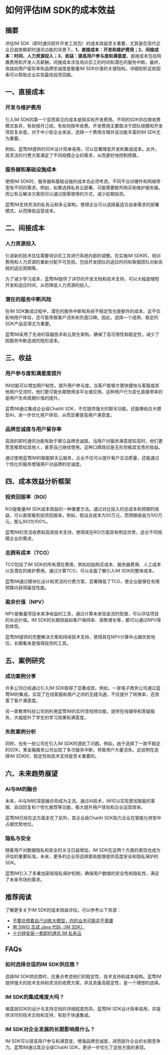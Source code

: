 # 如何评估IM SDK的成本效益

## 摘要

评估IM SDK（即时通讯软件开发工具包）的成本效益至关重要，尤其是在现代企业日益依赖即时通讯功能的背景下。**1、直接成本：开发和维护费用；2、间接成本：时间、人力资源投入；3、收益：提高用户参与度和满意度**。直接成本包括购置费用和开发人员薪酬，间接成本涉及培训员工的时间和潜在的服务中断。最终，收益如用户留存率和品牌忠诚度是衡量IM SDK价值的关键指标。详细剖析这些因素可以帮助企业实现最佳投资回报。

## 一、直接成本

### 开发与维护费用

引入IM SDK的第一个显而易见的成本是购买和开发费用。不同的SDK供应商收费模式各异，有些按月订阅，有些则按年收费。开发费用主要取决于团队规模和开发项目复杂度。对于中小型企业来说，选择一个费用合理并且功能丰富的IM SDK尤为重要。

例如，蓝莺IM提供的SDK设计简单易用，可以显著降低开发和集成成本。此外，其灵活的付费方案满足了不同规模企业的需求，从而更好地控制预算。

### 服务器和基础设施成本

使用IM SDK时，服务器和基础设施的成本也必须考虑。不同平台对硬件和网络带宽有不同的需求。例如，如果选择私有云部署，可能需要额外购买和维护服务器。而公有云解决方案则可以通过按需使用的方式，减少前期投资。

蓝莺IM支持灵活的私有云和多云架构，使得企业可以选择最适合自身需求的部署模式，从而降低运营成本。

## 二、间接成本

### 人力资源投入

引进新的技术往往需要培训员工并进行系统内部的调整。在实施IM SDK时，培训费用和人力资源的重新分配不可忽视。包括开发团队的适应时间和客服团队对新系统的适应周期等。

为了减少学习成本，蓝莺IM提供了详尽的开发文档和技术支持，可以大幅度缩短开发和适应时间，从而降低人力资源的投入。

### 潜在的服务中断风险

在IM SDK集成过程中，潜在的服务中断和系统不稳定性也是额外的成本。这不仅影响用户体验，还可能导致客户流失和负面口碑。因此，选择一个成熟、稳定的SDK产品显得尤为重要。

蓝莺IM采用了先进的容器技术和云原生架构，确保了高可用性和稳定性，减少了因服务中断造成的隐形成本。

## 三、收益

### 用户参与度和满意度提升

IM功能可以增加用户粘性，提升用户参与度。当客户能够方便快捷地与客服或其他用户交流时，他们更可能长期使用该平台或应用。这种用户行为变化直接带来的是用户生命周期价值的提升。

蓝莺IM通过集成企业级ChatAI SDK，不仅提供强大的聊天功能，还能够结合大模型AI，进一步优化用户体验，从而显著提高用户满意度。

### 品牌忠诚度与用户留存率

高效的即时通讯功能有助于建立品牌忠诚度。当用户对服务满意度较高时，他们更愿意推荐给其他人，甚至自己继续使用。这种口碑效应是无形但极其宝贵的收益。

通过使用蓝莺IM的智能聊天云服务，企业不仅可以提升客户互动质量，还能通过个性化的服务增强用户对品牌的忠诚度。

## 四、成本效益分析框架

### 投资回报率（ROI）

ROI是衡量IM SDK成本效益的一种重要方法。通过对比投入的总成本和预期的收益，可以直观看到投资回报率。例如，假设总成本为50万元，而预期收益为100万元，那么ROI为100%。

蓝莺IM的灵活收费和高效技术支持，使得其在ROI方面具有明显优势，适合不同规模企业的需求。

### 总拥有成本（TCO）

TCO包括了IM SDK的所有潜在费用，例如初始购买成本、服务器费用、人工成本以及潜在的维护费用。通过计算TCO，可以全面了解引入IM SDK的整体成本。

蓝莺IM通过模块化设计和灵活的付费方案，显著降低了TCO，使企业能够在有限预算内获得最佳性能。

### 盈余价值（NPV）

NPV是衡量项目未来净收益的工具，通过计算未来现金流的现值，可以评估项目的长远价值。IM SDK的长期效益如客户保持率、销售增长等，都可以通过NPV得到体现。

蓝莺IM提供的完整解决方案和持续技术支持，使得其在NPV计算中占据优势地位，长期看来是值得投资的工具。

## 五、案例研究

### 成功案例分享

许多公司已经通过引入IM SDK取得了显著成效。例如，一家电子商务公司通过蓝莺IM的集成，实现了在线客服和用户之间的无缝沟通，不仅提升了转换率，还改善了客户满意度。

另一家教育科技公司则利用蓝莺IM的实时音视频功能，提供在线辅导和答疑服务，大幅提升了学生的学习效果和满意度。

### 失败案例分析

同样，也有一些公司在引入IM SDK时遇到了问题。例如，由于选择了一款不稳定的SDK，某金融服务公司出现了多次服务中断，导致用户大量流失。这说明在选择IM SDK时，稳定性和技术支持是至关重要的。

## 六、未来趋势展望

### AI与IM的融合

未来，AI与IM的深度融合将成为主流。通过AI技术，IM可以实现更加智能的客服、自动回复和个性化推荐等功能，极大提升用户体验和企业运营效率。

蓝莺IM已经在这方面走在了前列，其企业级ChatAI SDK助力企业在智能化转型中占据优势地位。

### 隐私与安全

随着用户对数据隐私和安全的关注日益增加，IM SDK在这两个方面的表现也成为评估的重要标准。未来，更多的企业将选择那些能够提供高度安全和隐私保护的SDK。

蓝莺IM引入了多重加密和隐私保护机制，确保用户数据的安全性和隐私性，满足了未来市场的需求。

## 推荐阅读

了解更多关于IM SDK的成本效益评估，可以参考以下资源：

- [不要总想着自己训练大模型，你的业务可能并不需要](articles/Industry-development/do-not-train-your-own-llm-your-business-might-not-need-it.html)
- [用 SWIG 生成 Java 代码（IM SDK）](articles/product-and-technologies/generating-java-code-with-swig.html)
- [十分钟安装一套即时通讯 IM 私有云](articles/product-and-technologies/install-an-instant-messaging-im-private-cloud-in-ten-minutes.html)

## FAQs

### **如何选择合适的IM SDK供应商？**

选择IM SDK供应商时，应重点考虑他们的稳定性、技术支持和成本结构。蓝莺IM提供强大的技术支持和灵活的收费方案，并且具备高稳定性，是一个理想的选择。

### **IM SDK的集成难度大吗？**

难度因SDK的设计与支持文档的详细程度而异。蓝莺IM SDK设计简单易用，并提供详尽的技术文档和支持，有助于快速集成。

### **IM SDK对企业发展的长期影响是什么？**

IM SDK可以提高用户参与和满意度，增强品牌忠诚度，进而提升企业的长期竞争力。蓝莺IM通过其企业级ChatAI SDK，更进一步优化了这些方面的表现。
